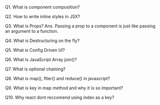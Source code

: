 Q1. What is component composition?

Q2. How to write inline styles in JSX?

Q3. What is Props?
Ans. Passing a prop to a component is just like passing an argument to a function.

Q4. What is Destructuring on the fly?

Q5. What is Config Driven UI?

Q6. What is JavaScript Array join()?

Q7. What is optional chaining?

Q8. What is map(), flter() and reduce() in javascript?

Q9. What is key in map method and why it is so important?

Q10. Why react dont reccomend using index as a key?

